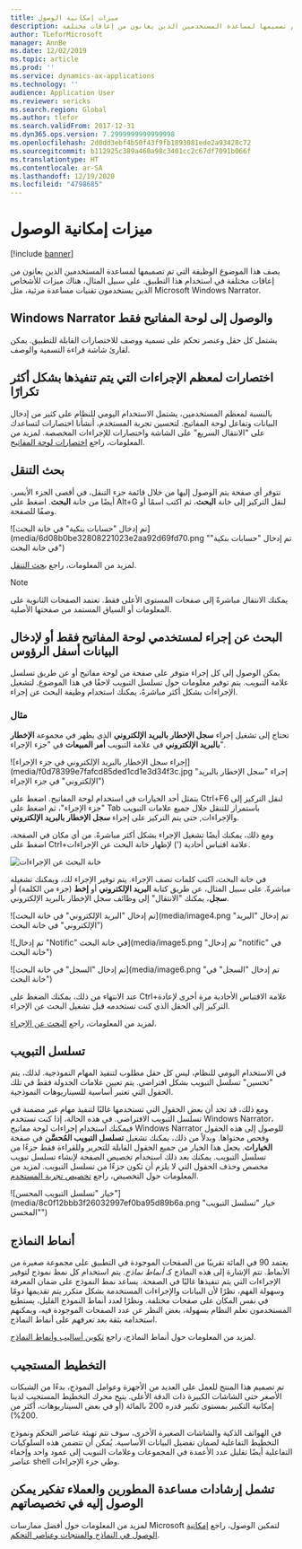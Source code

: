 ```yaml
---
title: ميزات إمكانية الوصول
description: يصف هذا الموضوع الوظيفة التي تم تصميمها لمساعدة المستخدمين الذين يعانون من إعاقات مختلفة.
author: TLeforMicrosoft
manager: AnnBe
ms.date: 12/02/2019
ms.topic: article
ms.prod: ''
ms.service: dynamics-ax-applications
ms.technology: ''
audience: Application User
ms.reviewer: sericks
ms.search.region: Global
ms.author: tlefor
ms.search.validFrom: 2017-12-31
ms.dyn365.ops.version: 7.2999999999999998
ms.openlocfilehash: 2d0dd3ebf4b50f43f9fb1893081ede2a93428c72
ms.sourcegitcommit: b112925c389a460a98c3401cc2c67df7091b066f
ms.translationtype: HT
ms.contentlocale: ar-SA
ms.lasthandoff: 12/19/2020
ms.locfileid: "4798685"
---
```

# <a name="accessibility-features"></a>ميزات إمكانية الوصول

[!include [banner](../includes/banner.md)]

يصف هذا الموضوع الوظيفة التي تم تصميمها لمساعدة المستخدمين الذين يعانون من إعاقات مختلفة في استخدام هذا التطبيق. على سبيل المثال، هناك ميزات للأشخاص الذين يستخدمون تقنيات مساعدة مرئية، مثل Microsoft Windows Narrator.

## <a name="windows-narrator-and-keyboard-only-access"></a>Windows Narrator والوصول إلى لوحة المفاتيح فقط

يشتمل كل حقل وعنصر تحكم على تسمية ووصف للاختصارات القابلة للتطبيق. يمكن لقارئ شاشة قراءة التسمية والوصف.

## <a name="shortcuts-for-the-most-frequently-performed-actions"></a>اختصارات لمعظم الإجراءات التي يتم تنفيذها بشكل أكثر تكرارًا

بالنسبة لمعظم المستخدمين، يشتمل الاستخدام اليومي للنظام على كثير من إدخال البيانات وتفاعل لوحة المفاتيح. لتحسين تجربة المستخدم، أنشأنا اختصارات لتساعدك على "الانتقال السريع" على الشاشة واختصارات للإجراءات المخصصة. لمزيد من المعلومات، راجع [اختصارات لوحة المفاتيح](shortcut-keys.md).

## <a name="navigation-search"></a>بحث التنقل

تتوفر أي صفحة يتم الوصول إليها من خلال قائمة جزء التنقل، في أقصى الجزء الأيسر، أيضًا من خانة **البحث**. اضغط على Alt+G لنقل التركيز إلى خانة **البحث**، ثم اكتب اسمًا أو وصفًا للصفحة.

![تم إدخال "حسابات بنكية" في خانة البحث](media/6d08b0be32808221023e2aa92d69fd70.png "تم إدخال "حسابات بنكية" في خانة البحث")

لمزيد من المعلومات، راجع [بحث التنقل](navigation-search.md).

> [!NOTE]
> يمكنك الانتقال مباشرةً إلى صفحات المستوى الأعلى فقط. تعتمد الصفحات الثانوية على المعلومات أو السياق المستمد من صفحتها الأصلية.

## <a name="action-search-for-keyboard-only-users-or-for-heads-down-data-entry"></a>البحث عن إجراء لمستخدمي لوحة المفاتيح فقط أو لإدخال البيانات أسفل الرؤوس

يمكن الوصول إلى كل إجراء متوفر على صفحة من لوحة مفاتيح أو عن طريق تسلسل علامة التبويب. يتم توفير معلومات حول تسلسل التبويب لاحقًا في هذا الموضوع. لتشغيل الإجراءات بشكل أكثر مباشرةً، يمكنك استخدام وظيفة البحث عن إجراء.

### <a name="example"></a>مثال

تحتاج إلى تشغيل إجراء **سجل الإخطار بالبريد الإلكتروني** الذي يظهر في مجموعة **الإخطار بالبريد الإلكتروني** في علامة التبويب **أمر المبيعات** في "جزء الإجراء".

![إجراء سجل الإخطار بالبريد الإلكتروني في جزء الإجراء](media/f0d78399e7fafcd85ded1cd1e3d34f3c.jpg "إجراء "سجل الإخطار بالبريد الإلكتروني" في جزء الإجراء")

يتمثل أحد الخيارات في استخدام لوحة المفاتيح. اضغط على Ctrl+F6 لنقل التركيز إلى "جزء الإجراء"، ثم اضغط على Tab باستمرار للتنقل خلال جميع علامات التبويب والإجراءات, حتى يتم التركيز على إجراء **سجل الإخطار بالبريد الإلكتروني**.

ومع ذلك، يمكنك أيضًا تشغيل الإجراء بشكل أكثر مباشرةً. من أي مكان في الصفحة، اضغط على Ctrl+علامة اقتباس أحادية (') لإظهار خانة البحث عن الإجراءات.

![خانة البحث عن الإجراءات](media/80f7e8c5ac412fdf2c8a12f7728f135a.jpg "خانة البحث عن الإجراءات")

في خانة البحث، اكتب كلمات تصف الإجراء. يتم توفير الإجراء لك، ويمكنك تشغيله مباشرةً. على سبيل المثال، عن طريق كتابة **البريد الإلكتروني** أو **إخط** (جزء من الكلمة) أو **سجل**، يمكنك "الانتقال" إلى وظائف سجل الإخطار بالبريد الإلكتروني.

![تم إدخال "البريد الإلكتروني" في خانة البحث](media/image4.png "تم إدخال "البريد الإلكتروني" في خانة البحث")

![تم إدخال "Notific" في خانة البحث](media/image5.png "تم إدخال "notific" في خانة البحث")

![تم إدخال "السجل" في خانة البحث](media/image6.png "تم إدخال "السجل" في خانة البحث")

عند الانتهاء من ذلك، يمكنك الضغط على Ctrl+علامة الاقتباس الأحادية مرة أخرى لإعادة التركيز إلى الحقل الذي كنت تستخدمه قبل تشغيل البحث عن الإجراء.

لمزيد من المعلومات، راجع [البحث عن الإجراء](action-search.md).

## <a name="tab-sequence"></a>تسلسل التبويب

في الاستخدام اليومي للنظام، ليس كل حقل مطلوب لتنفيذ المهام النموذجية. لذلك، يتم "تحسين" تسلسل التبويب بشكل افتراضي. يتم تعيين علامات الجدولة فقط في تلك الحقول التي تعتبر أساسية للسيناريوهات النموذجية.

ومع ذلك، قد تجد أن بعض الحقول التي تستخدمها غالبًا لتنفيذ مهام غير مضمنة في تسلسل التبويب الافتراضي. في هذه الحالة، إذا كنت تستخدم Windows Narrator، فيمكنك استخدام إجراءات لوحة مفاتيح Windows Narrator للوصول إلى هذه الحقول وفحص محتواها. وبدلاً من ذلك، يمكنك تشغيل **تسلسل التبويب المُحسَّن** في صفحة **الخيارات**. يجعل هذا الخيار من جميع الحقول القابلة للتحرير وللقراءة فقط جزءًا من تسلسل التبويب. يمكنك بعد ذلك استخدام تخصيص الصفحة لإنشاء تسلسل تبويب مخصص وحذف الحقول التي لا يلزم أن تكون جزءًا من تسلسل التبويب. لمزيد من المعلومات حول التخصيص، راجع [تخصيص تجربة المستخدم](personalize-user-experience.md).

![خيار "تسلسل التبويب المحسن"](media/8c0f12bbb3f26032997ef0ba95d89b6a.png "خيار "تسلسل التبويب المحسن"")

## <a name="form-patterns"></a>أنماط النماذج

يعتمد 90 في المائة تقريبًا من الصفحات الموجودة في التطبيق على مجموعة صغيرة من الأنماط. تتم الإشارة إلى هذه النماذج كـ *أنماط نماذج*. يتم استخدام كل نمط نموذج لتوفير الإجراءات التي يتم تنفيذها غالبًا في الصفحة. يساعد نمط النموذج على ضمان المعرفة وسهولة الفهم، نظرًا لأن البيانات والإجراءات المستخدمة بشكل متكرر يتم تقديمها دومًا في نفس المكان على صفحات مختلفة. ونظرًا لعدد أنماط النموذج القليل، يستطيع المستخدمون تعلم النظام بسهولة، بغض النظر عن عدد الصفحات الموجودة فيه، ويمكنهم استخدامه بثقة بعد تعرفهم على أنماط النماذج.

لمزيد من المعلومات حول أنماط النماذج، راجع [تكوين أساليب وأنماط النماذج](../../dev-itpro/user-interface/form-styles-patterns.md).

## <a name="responsive-layout"></a>التخطيط المستجيب

تم تصميم هذا المنتج للعمل على العديد من الأجهزة وعوامل النموذج، بدءًا من الشبكات الأصغر حتى الشاشات الكبيرة ذات الدقة الأعلى. يتيح محرك التخطيط المستجيب لدينا إمكانية التكبير بمستوى تكبير قدره 200 بالمائة (أو في بعض السيناريوهات، أكثر من 200%).

في الهواتف الذكية والشاشات الصغيرة الأخرى، سوف تتم تهيئة عناصر التحكم ونموذج التخطيط التفاعلية لضمان تفضيل البيانات الأساسية. يُمكن أن تتضمن هذه السلوكيات التفاعلية أيضًا تقليل عدد الأعمدة في المجموعات وعلامات التبويب إلى عمود واحد وإخفاء عناصر shell وطي جزء الإجراءات.

## <a name="guidance-to-help-developers-and-customers-incorporate-accessible-thinking-in-their-customizations"></a>تشمل إرشادات مساعدة المطورين والعملاء تفكير يمكن الوصول إليه في تخصيصاتهم

لمزيد من المعلومات حول أفضل ممارسات Microsoft لتمكين الوصول، راجع [إمكانية الوصول في النماذج والمنتجات وعناصر التحكم](../../dev-itpro/user-interface/enable-accessibility.md).
